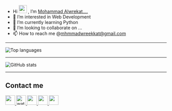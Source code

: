 - Hi <img src="https://raw.githubusercontent.com/aemmadi/aemmadi/master/wave.gif" height=25px /> , I’m [Mohammad Alwrekat....](https://agitated-poincare-7eb6b0.netlify.app)
- 👀 I’m interested in Web Development
- 🌱 I’m currently learning Python 
- 💞️ I’m looking to collaborate on ...
- 📫 How to reach me @mhmmadwreekkat@gmail.com

---
![Top languages](https://github-readme-stats.vercel.app/api/top-langs/?username=mhmadwrekat&theme=outrun)

---
![GitHub stats](https://github-readme-stats.vercel.app/api?username=mhmadwrekat&show_icons=true&theme=outrun)

---
## Contact me
<a href="https://twitter.com/wrekatmhmad">
<img src="https://img.shields.io/badge/Twitter-1DA1F2?style=for-the-badge&logo=twitter&logoColor=white"height=30px />
</a>

<a href="https://wa.me/+962798596928" target='_balnk'>
<img alt="watsapp" src="https://static.facebook.com/images/whatsapp/www/whatsapp-promo.png"width=30px height=30px />
</a>

<a href="https://www.facebook.com/profile.php?id=100010107875359">
<img src="https://img.shields.io/badge/Facebook-1877F2?style=for-the-badge&logo=facebook&logoColor=white"height=30px />
</a>


<a href="https://www.instagram.com/mhmadwrekatt?r=nametag">
<img src="https://img.shields.io/badge/Instagram-E4405F?style=for-the-badge&logo=instagram&logoColor=white" height=30px/>
</a>

<a href="https://www.linkedin.com/in/mohammad-alwrekat">
<img src="https://img.shields.io/badge/LinkedIn-0077B5?style=for-the-badge&logo=linkedin&logoColor=white" height=30px  />
</a>



<!---
mhmadwrekat/mhmadwrekat is a ✨ special ✨ repository because its `README.md` (this file) appears on your GitHub profile.
You can click the Preview link to take a look at your changes.
--->
